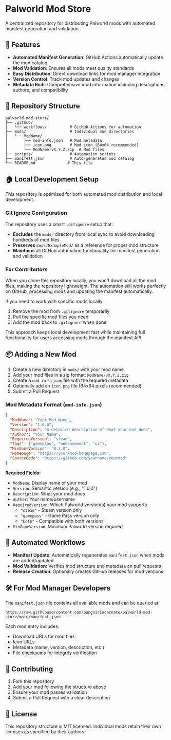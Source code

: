 # Palworld Mod Store

A centralized repository for distributing Palworld mods with automated manifest generation and validation.

## 🚀 Features

- **Automated Manifest Generation**: GitHub Actions automatically update the mod catalog
- **Mod Validation**: Ensures all mods meet quality standards
- **Easy Distribution**: Direct download links for mod manager integration
- **Version Control**: Track mod updates and changes
- **Metadata Rich**: Comprehensive mod information including descriptions, authors, and compatibility

## 📁 Repository Structure

```
palworld-mod-store/
├── .github/
│   └── workflows/          # GitHub Actions for automation
├── mods/                   # Individual mod directories
│   └── ModName/
│       ├── mod-info.json   # Mod metadata
│       ├── icon.png        # Mod icon (64x64 recommended)
│       └── ModName-vX.Y.Z.zip  # Mod files
├── scripts/                # Automation scripts
├── manifest.json           # Auto-generated mod catalog
└── README.md              # This file
```

## 🏠 Local Development Setup

This repository is optimized for both automated mod distribution and local development:

### Git Ignore Configuration
The repository uses a smart `.gitignore` setup that:
- **Excludes** the `mods/` directory from local sync to avoid downloading hundreds of mod files
- **Preserves** `mods/ExampleMod/` as a reference for proper mod structure
- **Maintains** all GitHub automation functionality for manifest generation and validation

### For Contributors
When you clone this repository locally, you won't download all the mod files, making the repository lightweight. The automation still works perfectly on GitHub, processing mods and updating the manifest automatically.

If you need to work with specific mods locally:
1. Remove the mod from `.gitignore` temporarily
2. Pull the specific mod files you need
3. Add the mod back to `.gitignore` when done

This approach keeps local development fast while maintaining full functionality for users accessing mods through the manifest API.

## 📦 Adding a New Mod

1. Create a new directory in `mods/` with your mod name
2. Add your mod files in a zip format: `ModName-vX.Y.Z.zip`
3. Create a `mod-info.json` file with the required metadata
4. Optionally add an `icon.png` file (64x64 pixels recommended)
5. Submit a Pull Request

### Mod Metadata Format (`mod-info.json`)

```json
{
  "ModName": "Your Mod Name",
  "Version": "1.0.0",
  "Description": "A detailed description of what your mod does",
  "Author": "Your Name",
  "RequiredVersion": "steam",
  "Tags": ["gameplay", "enhancement", "ui"],
  "MinGameVersion": "0.3.0",
  "Homepage": "https://your-mod-homepage.com",
  "SourceCode": "https://github.com/yourname/yourmod"
}
```

**Required Fields:**
- `ModName`: Display name of your mod
- `Version`: Semantic version (e.g., "1.0.0")
- `Description`: What your mod does
- `Author`: Your name/username
- `RequiredVersion`: Which Palworld version(s) your mod supports
  - `"steam"` - Steam version only
  - `"gamepass"` - Game Pass version only
  - `"both"` - Compatible with both versions
- `MinGameVersion`: Minimum Palworld version required

## 🔄 Automated Workflows

- **Manifest Update**: Automatically regenerates `manifest.json` when mods are added/updated
- **Mod Validation**: Verifies mod structure and metadata on pull requests
- **Release Creation**: Optionally creates GitHub releases for mod versions

## 🛠 For Mod Manager Developers

The `manifest.json` file contains all available mods and can be queried at:
```
https://raw.githubusercontent.com/GungnirIncarnate/palworld-mod-store/main/manifest.json
```

Each mod entry includes:
- Download URLs for mod files
- Icon URLs
- Metadata (name, version, description, etc.)
- File checksums for integrity verification

## 📝 Contributing

1. Fork this repository
2. Add your mod following the structure above
3. Ensure your mod passes validation
4. Submit a Pull Request with a clear description

## 📄 License

This repository structure is MIT licensed. Individual mods retain their own licenses as specified by their authors.